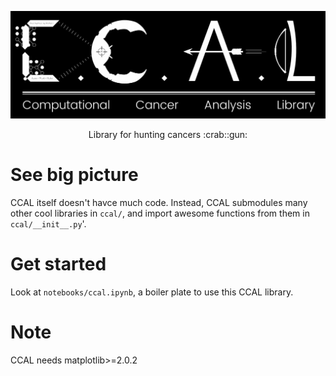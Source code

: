 ![](media/ccal_logo.png?raw=true)

<center>Library for hunting cancers :crab::gun:</center>

# See big picture

CCAL itself doesn't havce much code. Instead, CCAL submodules many other cool libraries in `ccal/`, and import awesome functions from them in `ccal/__init__.py`'.

# Get started

Look at `notebooks/ccal.ipynb`, a boiler plate to use this CCAL library.

# Note

CCAL needs matplotlib>=2.0.2
